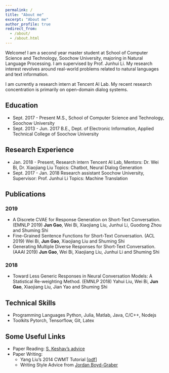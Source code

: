 ```yaml
---
permalink: /
title: "About me"
excerpt: "About me"
author_profile: true
redirect_from: 
  - /about/
  - /about.html
---
```


Welcome! I am a second year master student at School of Computer Science and Technology, Soochow University, majoring in Natural Language Processing. I am supervised by Prof. Junhui Li. My research interest revolves around real-world problems related to natural languages and text information.

I am currently a research intern at Tencent AI Lab. My recent research concentration is primarily on open-domain dialog systems.

## Education
- Sept. 2017 - Present
  M.S., School of Computer Science and Technology, Soochow University
- Sept. 2013 - Jun. 2017
  B.E., Dept. of Electronic Information, Applied Technical College of Soochow University

## Research Experience
- Jan. 2018 - Present, Research intern
  Tencent AI Lab, Mentors: Dr. Wei Bi, Dr. Xiaojiang Liu
  Topics: Chatbot, Neural Dialog Generation
- Sept. 2017 - Jan. 2018 Research assistant
  Soochow University, Supervisor: Prof. Junhui Li
  Topics: Machine Translation

## Publications

### 2019
- A Discrete CVAE for Response Generation on Short-Text Conversation. (EMNLP 2019)
  **Jun Gao**, Wei Bi, Xiaojiang Liu, Junhui Li, Guodong Zhou and Shuming Shi
- Fine-Grained Sentence Functions for Short-Text Conversation. (ACL 2019)
  Wei Bi, **Jun Gao**, Xiaojiang Liu and Shuming Shi
- Generating Multiple Diverse Responses for Short-Text Conversation. (AAAI 2019)
  **Jun Gao**, Wei Bi, Xiaojiang Liu, Junhui Li and Shuming Shi

### 2018
- Toward Less Generic Responses in Neural Conversation Models: A Statistical Re-weighting Method. (EMNLP 2018)
  Yahui Liu, Wei Bi, **Jun Gao**, Xiaojiang Liu, Jian Yao and Shuming Shi

## Technical Skills
- Programming Languages
  Python, Julia, Matlab, Java, C/C++, Nodejs
- Toolkits
  Pytorch, Tensorflow, Git, Latex

## Some Useful Links
- Paper Reading: [S. Keshav’s advice](https://web.stanford.edu/class/ee384m/Handouts/HowtoReadPaper.pdf)
- Paper Writing: 
  - Yang Liu’s 2014 CWMT Tutorial [[pdf](http://nlp.csai.tsinghua.edu.cn/~ly/talks/cwmt14_tut.pdf)]
  - Writing Style Advice from [Jordan Boyd-Graber](http://users.umiacs.umd.edu/~jbg/static/style.html)
